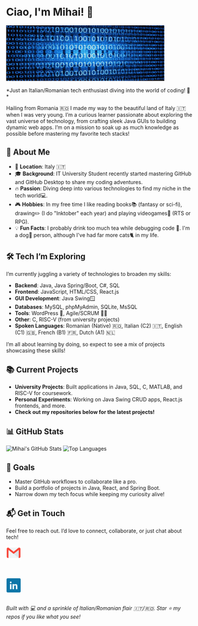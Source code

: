 # Ciao, I'm Mihai! 👋

<img src="ReadmeIcons/profile_banner.jpg" height = "150px" width= "85%"/>
<p>*Just an Italian/Romanian tech enthusiast diving into the world of coding! 🚀*

Hailing from Romania 🇷🇴 I made my way to the beautiful land of Italy 🇮🇹 when I was very young. I’m a curious learner passionate about exploring the vast universe of technology, from crafting sleek Java GUIs to building dynamic web apps. I’m on a mission to soak up as much knowledge as possible before mastering my favorite tech stacks!</p>

## 🌟 About Me

- 📍 **Location**: Italy 🇮🇹
- 🎓 **Background**: IT University Student recently started mastering GitHub and GitHub Desktop to share my coding adventures.
- 🔥 **Passion**: Diving deep into various technologies to find my niche in the tech world💻.
- 🎮 **Hobbies**: In my free time I like reading books📚 (fantasy or sci-fi), drawing✏️ (I do "Inktober" each year) and playing videogames🎲 (RTS or RPG). 
- 💡 **Fun Facts**: I probably drink too much tea while debugging code 🍵. I'm a dog🐶 person, although I've had far more cats🐈 in my life.

## 🛠️ Tech I’m Exploring

I’m currently juggling a variety of technologies to broaden my skills:

- **Backend**: Java, Java Spring/Boot, C#, SQL
- **Frontend**: JavaScript, HTML/CSS, React.js
- **GUI Development**: Java Swing🪟
- **Databases**: MySQL, phpMyAdmin, SQLite, MsSQL
- **Tools**: WordPress 📝, Agile/SCRUM 🏃‍♂️
- **Other**: C, RISC-V (from university projects)
- **Spoken Languages**: Romanian (Native) 🇷🇴, Italian (C2) 🇮🇹, English (C1) 🇬🇧, French (B1) 🇫🇷, Dutch (A1) 🇳🇱

I’m all about learning by doing, so expect to see a mix of projects showcasing these skills!

## 📚 Current Projects

- **University Projects**: Built applications in Java, SQL, C, MATLAB, and RISC-V for coursework.
- **Personal Experiments**: Working on Java Swing CRUD apps, React.js frontends, and more.
- **Check out my repositories below for the latest projects!**

## 📊 GitHub Stats

![Mihai's GitHub Stats](https://github-readme-stats.vercel.app/api?username=Mihay135&show_icons=true&theme=radical)
![Top Languages](https://github-readme-stats.vercel.app/api/top-langs/?username=Mihay135&layout=compact&theme=radical)

## 🚀 Goals

- Master GitHub workflows to collaborate like a pro.
- Build a portfolio of projects in Java, React, and Spring Boot.
- Narrow down my tech focus while keeping my curiosity alive!
  
## 📬 Get in Touch

Feel free to reach out. I’d love to connect, collaborate, or just chat about tech!

<a href="mailto:sauca.mihai.135@gmail.com">
   <img height="40" width="40" src="ReadmeIcons/gmailIcon.png" alt="Gmail" />
</a>
<p>
&ensp;
</p>

<a href="https://www.linkedin.com/in/mihai-sauca-462b91356">
   <img height="40" width="40" src="ReadmeIcons/linkedInIcon.png" alt="LinkedIn" />
</a>

##
*Built with 💻 and a sprinkle of Italian/Romanian flair 🇮🇹/🇷🇴. Star ⭐ my repos if you like what you see!*
<!---
Mihay135/Mihay135 is a ✨ special ✨ repository because its `README.md` (this file) appears on your GitHub profile.
You can click the Preview link to take a look at your changes.
--->
